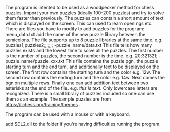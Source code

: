The program is intented to be used as a woodpecker method for chess puzzles.
Import your own puzzles (ideally 100-200 puzzles) and try to solve them faster
than previously. The puzzles can contain a short amount of text which is
displayed on the screen. This can used to learn openings etc.
There are files you have to modify to add puzzles for the program:
	-menu_data.txt
		add the name of the new puzzle library between the semicolons. The file
		supports up to 8 puzzle libraries at the same time.
			e.g. puzzles1;puzzles2;;;;;;;
	-puzzle_name/data.txt
		This file tells how many puzzles exists and the lowest time to solve all
		the puzzles. The first number is the number of puzzles, the second
		number is the time.
		e.g. 20;321321;
	-puzzle_name/puzzle_xxx.txt
		This file contains the puzzle pgn, the puzzle starting turn and the end
		turn, and additionally text to be displayed on the screen.
		The first row contains the starting turn and the color e.g. 12w.
		The second row contains the ending turn and the color e.g. 14w.
		Next comes the pgn on multiple rows.
		Finally one can add addition text between two asterisks at the end of
		the file. e.g. *this is text*. Only lowercase letters are recognized.
There is a small library of puzzles included so one can use them as an example.
The sample puzzles are from https://lichess.org/training/themes .

The program can be used with a mouse or with a keyboard.

add SDL2.dll to the folder if you're having difficulties running the program.